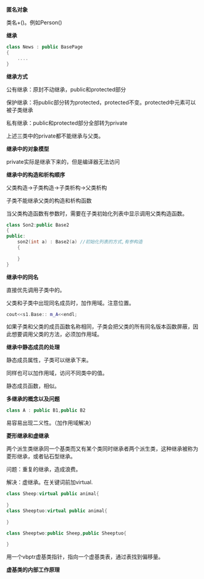 **匿名对象**

类名+()。例如Person()

**继承**

```c++
class News : public BasePage
{
    ....
}
```

**继承方式**

公有继承：原封不动继承，public和protected部分

保护继承：将public部分转为protected，protected不变。protected中元素可以被子类继承

私有继承：public和protected部分全部转为private

上述三类中的private都不能继承与父类。

**继承中的对象模型**

private实际是继承下来的，但是编译器无法访问

**继承中的构造和析构顺序**

父类构造->子类构造->子类析构->父类析构

子类不能继承父类的构造和析构函数

当父类构造函数有参数时，需要在子类初始化列表中显示调用父类构造函数。

```c++
class Son2:public Base2
{
public:
    son2(int a) : Base2(a) //初始化列表的方式,有参构造
    {
	
    }
}
```

**继承中的同名**

直接优先调用子类中的。

父类和子类中出现同名成员时，加作用域。注意位置。

```c++
cout<<s1.Base:: m_A<<endl;
```

如果子类和父类的成员函数名称相同，子类会把父类的所有同名版本函数屏蔽，因此想要调用父类的方法，必须加作用域。

**继承中静态成员的处理**

静态成员属性，子类可以继承下来。

同样也可以加作用域，访问不同类中的值。

静态成员函数，相似。

**多继承的概念以及问题**

```c++
class A : public B1,public B2
```

易容易出现二义性。（加作用域解决）

**菱形继承和虚继承**

两个派生类继承同一个基类而又有某个类同时继承者两个派生类，这种继承被称为菱形继承，或者钻石型继承。

问题：重复的继承，造成浪费。

解决：虚继承。在关键词前加virtual.

```c++
class Sheep:virtual public animal{
    
}
class Sheeptuo:virtual public animal{
    
}

class Sheeptwo:public Sheep,public Sheeptuo{
    
}
```

用一个vbptr虚基类指针，指向一个虚基类表，通过表找到偏移量。

**虚基类的内部工作原理**

